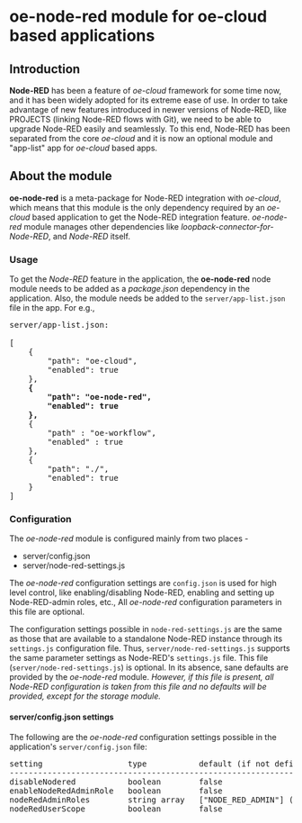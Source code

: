 # oe-node-red module for oe-cloud based applications

## Introduction
**Node-RED** has been a feature of *oe-cloud* framework for some time now, and it has been widely adopted for its extreme ease of use. 
In order to take advantage of new features introduced in newer versions of Node-RED, like PROJECTS (linking Node-RED flows with Git), 
we need to be able to upgrade Node-RED easily and seamlessly.
To this end, Node-RED has been separated from the core *oe-cloud* and it is now an optional module and "app-list" app for *oe-cloud* based apps.

## About the module
**oe-node-red** is a meta-package for Node-RED integration with *oe-cloud*, which means that this module is the only dependency required by an
*oe-cloud* based application to get the Node-RED integration feature. *oe-node-red* module manages other dependencies like *loopback-connector-for-Node-RED*,
and *Node-RED* itself.

### Usage
To get the *Node-RED* feature in the application, the **oe-node-red** node module needs to be added as a *package.json* dependency in the application. 
Also, the module needs be added to the `server/app-list.json` file in the app. For e.g.,


<pre>
server/app-list.json:

[
    {
        "path": "oe-cloud",
        "enabled": true
    },
    <b>{
        "path": "oe-node-red",
        "enabled": true
    },</b>
	{
		"path" : "oe-workflow",
		"enabled" : true
	},
	{
        "path": "./",
        "enabled": true
    }
]
</pre>

### Configuration

The *oe-node-red* module is configured mainly from two places - 

* server/config.json
* server/node-red-settings.js

The *oe-node-red* configuration settings are `config.json` is used for high level control, like enabling/disabling Node-RED, 
enabling and setting up Node-RED-admin roles, etc., All *oe-node-red* configuration parameters in this file are optional. 

The configuration settings possible in `node-red-settings.js` are the same as those that are available to a standalone Node-RED
instance through its `settings.js` configuration file. Thus, `server/node-red-settings.js` supports the same parameter settings
as Node-RED's `settings.js` file. This file (`server/node-red-settings.js`) is optional. In its absence, sane defaults are provided 
by the *oe-node-red* module. 
*However, if this file is present, all Node-RED configuration is taken from this file and no defaults will be provided, except for the storage module.*

#### server/config.json settings

The following are the *oe-node-red* configuration settings possible in the application's `server/config.json` file:
<pre>
setting                  type           default (if not defined)             
---------------------------------------------------------------------------------------
disableNodered           boolean        false
enableNodeRedAdminRole   boolean        false
nodeRedAdminRoles        string array   ["NODE_RED_ADMIN"] (applicable only if enableNodeRedAdminRole is true)
nodeRedUserScope         boolean        false
</pre>







